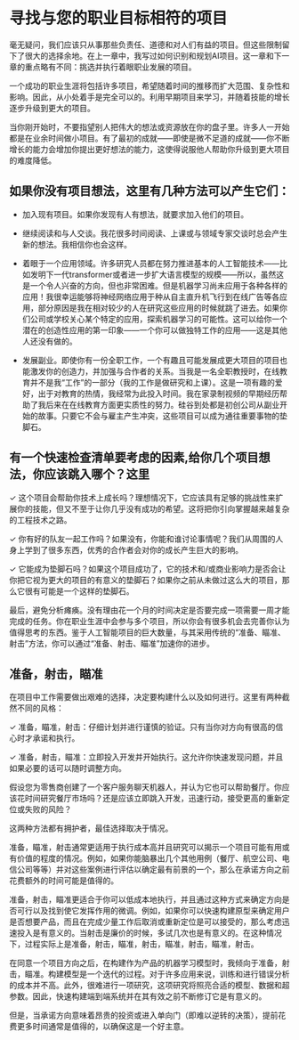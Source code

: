# 寻找与您的职业目标相符的项目

毫无疑问，我们应该只从事那些负责任、道德和对人们有益的项目。但这些限制留下了很大的选择余地。在上一章中，我写过如何识别和规划AI项目。这一章和下一章的重点略有不同：挑选并执行着眼职业发展的项目。

一个成功的职业生涯将包括许多项目，希望随着时间的推移而扩大范围、复杂性和影响。因此，从小处着手是完全可以的。利用早期项目来学习，并随着技能的增长逐步升级到更大的项目。

当你刚开始时，不要指望别人把伟大的想法或资源放在你的盘子里。许多人一开始都是在业余时间做小项目。有了最初的成就——即使是微不足道的成就——你不断增长的能力会增加你提出更好想法的能力，这使得说服他人帮助你升级到更大项目的难度降低。

## 如果你没有项目想法，这里有几种方法可以产生它们：

- 加入现有项目。如果你发现有人有想法，就要求加入他们的项目。

- 继续阅读和与人交谈。我花很多时间阅读、上课或与领域专家交谈时总会产生新的想法。我相信你也会这样。

- 着眼于一个应用领域。许多研究人员都在努力推进基本的人工智能技术——比如发明下一代transformer或者进一步扩大语言模型的规模——所以，虽然这是一个令人兴奋的方向，但也非常困难。但是机器学习尚未应用于各种各样的应用！我很幸运能够将神经网络应用于种从自主直升机飞行到在线广告等各应用，部分原因是我在相对较少的人在研究这些应用的时候就跳了进去。如果你们公司或学校关心某个特定的应用，探索机器学习的可能性。这可以给你一个潜在的创造性应用的第一印象——一个你可以做独特工作的应用——这是其他人还没有做的。

- 发展副业。即使你有一份全职工作，一个有趣且可能发展成更大项目的项目也能激发你的创造力，并加强与合作者的关系。当我是一名全职教授时，在线教育并不是我“工作”的一部分（我的工作是做研究和上课）。这是一项有趣的爱好，出于对教育的热情，我经常为此投入时间。我在家录制视频的早期经历帮助了我后来在在线教育方面更实质性的努力。硅谷到处都是初创公司从副业开始的故事。只要它不会与雇主产生冲突，这些项目可以成为通往重要事物的垫脚石。

## 有一个快速检查清单要考虑的因素,给你几个项目想法，你应该跳入哪个？这里

✓ 这个项目会帮助你技术上成长吗？理想情况下，它应该具有足够的挑战性来扩展你的技能，但又不至于让你几乎没有成功的希望。这将把你引向掌握越来越复杂的工程技术之路。

✓ 你有好的队友一起工作吗？如果没有，你能和谁讨论事情呢？我们从周围的人身上学到了很多东西，优秀的合作者会对你的成长产生巨大的影响。

✓ 它能成为垫脚石吗？如果这个项目成功了，它的技术和/或商业影响力是否会让你把它视为更大的项目的有意义的垫脚石？如果你之前从未做过这么大的项目，那么它很有可能是一个这样的垫脚石。

最后，避免分析瘫痪。没有理由花一个月的时间决定是否要完成一项需要一周才能完成的任务。你在职业生涯中会参与多个项目，所以你会有很多机会去完善你认为值得思考的东西。鉴于人工智能项目的巨大数量，与其采用传统的“准备、瞄准、射击”方法，你可以通过“准备、射击、瞄准”加速你的进步。

## 准备，射击，瞄准

在项目中工作需要做出艰难的选择，决定要构建什么以及如何进行。这里有两种截然不同的风格：

✓ 准备，瞄准，射击：仔细计划并进行谨慎的验证。只有当你对方向有很高的信心时才承诺和执行。

✓ 准备，射击，瞄准：立即投入开发并开始执行。这允许你快速发现问题，并且如果必要的话可以随时调整方向。

假设您为零售商创建了一个客户服务聊天机器人，并认为它也可以帮助餐厅。你应该花时间研究餐厅市场吗？还是应该立即跳入开发，迅速行动，接受更高的重新定位或失败的风险？

这两种方法都有拥护者，最佳选择取决于情况。

准备，瞄准，射击通常更适用于执行成本高并且研究可以揭示一个项目可能有用或有价值的程度的情况。例如，如果你能脑暴出几个其他用例（餐厅、航空公司、电信公司等等）并对这些案例进行评估以确定最有前景的一个，那么在承诺方向之前花费额外的时间可能是值得的。

准备，射击，瞄准更适合于你可以低成本地执行，并且通过这种方式来确定方向是否可行以及找到使它发挥作用的微调。例如，如果你可以快速构建原型来确定用户是否想要产品，而且在完成少量工作后取消或重新定位是可以接受的，那么考虑迅速投入是有意义的。当射击是廉价的时候，多试几次也是有意义的。在这种情况下，过程实际上是准备，射击，瞄准，射击，瞄准，射击，瞄准，射击。

在同意一个项目方向之后，在构建作为产品的机器学习模型时，我倾向于准备，射击，瞄准。构建模型是一个迭代的过程。对于许多应用来说，训练和进行错误分析的成本并不高。此外，很难进行一项研究，这项研究将照亮合适的模型、数据和超参数。因此，快速构建端到端系统并在其有效之前不断修订它是有意义的。

但是，当承诺方向意味着昂贵的投资或进入单向门（即难以逆转的决策），提前花费更多时间通常是值得的，以确保这是一个好主意。





